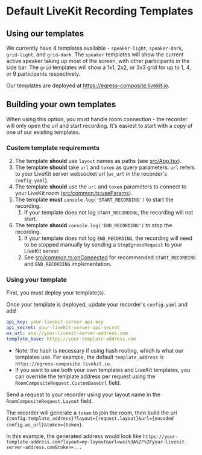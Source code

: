 # Default LiveKit Recording Templates

## Using our templates

We currently have 4 templates available - `speaker-light`, `speaker-dark`, `grid-light`, and `grid-dark`.
The `speaker` templates will show the current active speaker taking up most of the screen, with other participants in the side bar.
The `grid` templates will show a 1x1, 2x2, or 3x3 grid for up to 1, 4, or 9 participants respectively.

Our templates are deployed at https://egress-composite.livekit.io.

## Building your own templates

When using this option, you must handle room connection - the recorder will only open the url and start recording.
It's easiest to start with a copy of one of our existing templates.

### Custom template requirements

2. The template **should** use `layout` names as paths (see [src/App.tsx](https://github.com/livekit/egress/blob/main/web/src/App.tsx)).
3. The template **should** take `url` and `token` as query parameters. `url` refers to your LiveKit server websocket url (`ws_url` in the recorder's `config.yaml`).
4. The template **should** use the `url` and `token` parameters to connect to your LiveKit room
   ([src/common.ts:useParams](https://github.com/livekit/egress/blob/main/web/src/common.ts#L37)).
5. The template **must** `console.log('START_RECORDING')` to start the recording.
   1. If your template does not log `START_RECORDING`, the recording will not start.
6. The template **should** `console.log('END_RECORDING')` to stop the recording.
   1. If your template does not log `END_RECORDING`, the recording will need to be stopped manually by sending a
      `StopEgressRequest` to your LiveKit server.
   2. See [src/common.ts:onConnected](https://github.com/livekit/egress/blob/main/web/src/common.ts#L13)
      for recommended `START_RECORDING` and `END_RECORDING` implementation.

### Using your template

First, you must deploy your template(s).

Once your template is deployed, update your recorder's `config.yaml` and add
```yaml
api_key: your-livekit-server-api-key
api_secret: your-livekit-server-api-secret
ws_url: wss://your-livekit-server-address.com
template_base: https://your-template-address.com
```
* Note: the hash is necessary if using hash routing, which is what our templates use. For example, the default
  `template_address` is `https://egress-composite.livekit.io`.
* If you want to use both your own templates and LiveKit templates, you can override the template address per
  request using the `RoomCompositeRequest.CustomBaseUrl` field.

Send a request to your recorder using your layout name in the `RoomCompositeRequest.Layout` field.

The recorder will generate a `token` to join the room, then build the url
`{config.template_address}?layout={request.layout}&url={encoded config.ws_url}&token={token}`.

In this example, the generated address would look like
`https://your-template-address.com?layout=my-layout&url=wss%3A%2F%2Fyour-livekit-server-address.com&token=...`
